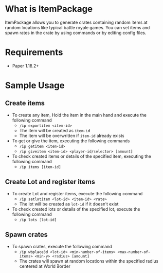 # What is ItemPackage
ItemPackage allows you to generate crates containing random items at random locations like typical battle royale games. You can set items and spawn rates in the crate by using commands or by editing config files.

# Requirements
- Paper 1.18.2+

# Sample Usage

## Create items
- To create any item, Hold the item in the main hand and execute the following command 
    - `/ip exportitem <item-id>`
    - The item will be created as `item-id`
    - The item will be overwritten if `item-id` already exists
- To get or give the item, executing the following commands
    - `/ip getitem <item-id>`
    - `/ip giveitem <item-id> <player-id/selector> [amount]`
- To check created items or details of the specified item, executing the following command
    - `/ip items [item-id]`

## Create Lot and register items
- To create Lot and register items, execute the following command 
    - `/ip setlotitem <lot-id> <item-id> <rate>`
    - The lot will be created as `lot-id` if it doesn't exist
- To check created lots or details of the specified lot, execute the following command
    - `/ip lots [lot-id]`
    
## Spawn crates
- To spawn crates, execute the following command
    - `/ip wbplace3d <lot-id> <min-number-of-items> <max-number-of-items> <min-y> <radius> [amount]`
    - The crates will spawn at random locations within the specified radius centered at World Border
